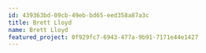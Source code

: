 ```yaml
---
id: 439363bd-09cb-49eb-bd65-eed358a87a3c
title: Brett Lloyd
name: Brett Lloyd
featured_project: 0f929fc7-6943-477a-9b91-7171e44e1427
---
```

